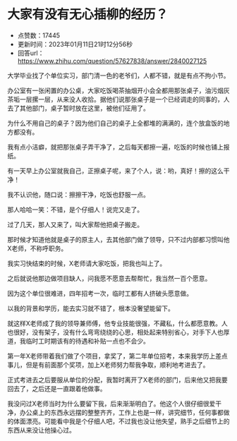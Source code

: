 # 大家有没有无心插柳的经历？
- 点赞数：17445
- 更新时间：2023年01月11日21时12分56秒
- 回答url：https://www.zhihu.com/question/57627838/answer/2840027125
<body>
 <p data-pid="fGom8HEo">大学毕业找了个单位实习，部门清一色的老爷们，人都不错，就是有点不拘小节。</p>
 <p data-pid="uTwWSLxM">办公室有一张闲置的办公桌，大家吃饭喝茶抽烟开小会全都用那张桌子，油污烟灰茶垢一层摞一层，从来没人收拾。据他们说那张桌子是一个已经调走的同事的，人去了其他部门，桌子暂时放在这里，被他们征用了。</p>
 <p data-pid="my3_qCya">为什么不用自己的桌子？因为他们自己的桌子上全都堆的满满的，连个放盒饭的地方都没有。</p>
 <p data-pid="FnULgmfm">我有点小洁癖，就把那张桌子弄干净了，之后每天都擦一遍，吃饭的时候也铺上报纸。</p>
 <p data-pid="Fs-n8enZ">有一天早上办公室就我自己，正擦桌子呢，来了个人，说：哟，真好！擦的这么干净！</p>
 <p data-pid="2B2GHMcZ">我不认识他，随口说：擦擦干净，吃饭也舒服一点。</p>
 <p data-pid="K2Q5oXkO">那人哈哈一笑：不错，是个仔细人！说完又走了。</p>
 <p data-pid="1iARgOqq">过了几天，那人又来了，叫大家帮他把桌子搬走。</p>
 <p data-pid="Fxj-sg6g">那时候才知道他就是桌子的原主人，去其他部门做了领导，只不过内部都习惯叫他X老师，不称呼职务。</p>
 <p data-pid="Zgqps2Vl">我实习快结束的时候，X老师请大家吃饭，把我也叫上了。</p>
 <p data-pid="OTczVEvl">之后就说他那边做项目缺人，问我愿不愿意去帮帮忙，我当然一百个愿意。</p>
 <p data-pid="aYPcM391">因为这个单位很难进，四年招考一次，临时工都有人挤破头愿意做。</p>
 <p data-pid="hDDVqamQ">以我的背景和学历，能去实习就不错了，根本没奢望能留下。</p>
 <p data-pid="H1btBpGS">就这样X老师成了我的领导兼师傅，他专业技能很强，不藏私，什么都愿意教。人也很好，没有架子，没有什么弯弯绕绕的心思，相处起来特别省心，对手下人也厚道，我临时工时期该有的待遇和补贴一点也不会少。</p>
 <p data-pid="2F_MdcPv">第一年X老师带着我们做了个项目，拿奖了，第二年单位招考，本来我学历上差点事儿，但是有前面那个奖项，加上X老师努力帮我争取，顺利地考进去了。</p>
 <p data-pid="3dEUviN5">正式考进去之后要服从单位的分配，我暂时离开了X老师的部门，后来他又把我要回去了，之后还是一直跟着他做事。</p>
 <p data-pid="UYmq9qJT">我没问过X老师当时为什么要留下我，后来渐渐明白了。他这个人很仔细很爱干净，办公桌上的东西永远摆的整整齐齐，工作上也是一样，讲究细节，任何事都做的体面漂亮。可能看中我是个仔细人吧，不过我也没让他失望，熟手之后细节上的东西从来没让他操心过。</p>
 <p></p>
 <p></p>
 <p></p>
 <p></p>
 <p></p>
 <p></p>
</body>